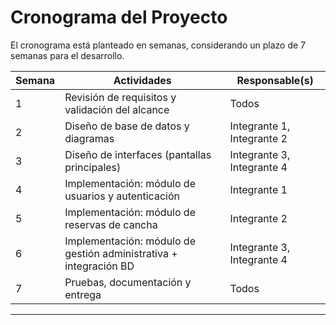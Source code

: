# Cronograma del Proyecto

El cronograma está planteado en semanas, considerando un plazo de 7 semanas para el desarrollo.

| Semana | Actividades | Responsable(s) |
|--------|-------------|----------------|
| 1 | Revisión de requisitos y validación del alcance | Todos |
| 2 | Diseño de base de datos y diagramas | Integrante 1, Integrante 2 |
| 3 | Diseño de interfaces (pantallas principales) | Integrante 3, Integrante 4 |
| 4 | Implementación: módulo de usuarios y autenticación | Integrante 1 |
| 5 | Implementación: módulo de reservas de cancha | Integrante 2 |
| 6 | Implementación: módulo de gestión administrativa + integración BD | Integrante 3, Integrante 4 |
| 7 | Pruebas, documentación y entrega | Todos |

---

